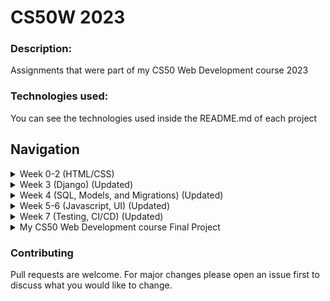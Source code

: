# CS50W 2023

### Description: 
Assignments that were part of my CS50 Web Development course 2023

### Technologies used:
You can see the technologies used inside the README.md of each project

## Navigation
<details>
  <summary>Week 0-2 (HTML/CSS)</summary>
  <blockquote>Create google search like page.</blockquote>
  <ul>
	<li><a href="https://github.com/ggwmwgg/cs50web/tree/main/google" target="_blank">Google Search</a></li>
  </ul>  
</details>
<details>
  <summary>Week 3 (Django) (Updated)</summary>
  <blockquote>Create Wiki like site (create and watch entries, markdown)</blockquote>
  <ul>
	<li><a href="https://github.com/ggwmwgg/cs50web/tree/main/wiki" target="_blank">Wiki</a></li>
  </ul>  
</details>
<details>
  <summary>Week 4 (SQL, Models, and Migrations) (Updated)</summary>
  <blockquote>Create Ebay like site (bids, watchlist, listings)</blockquote>
  <ul>
	<li><a href="https://github.com/ggwmwgg/cs50web/tree/main/commerce" target="_blank">Commerce</a></li>
  </ul>  
</details>
<details>
  <summary>Week 5-6 (Javascript, UI) (Updated)</summary>
  <blockquote>Create Mail website</blockquote>
  <ul>
	<li><a href="https://github.com/ggwmwgg/cs50web/tree/main/mail" target="_blank">Mail</a></li>
  </ul>  
</details>
<details>
  <summary>Week 7 (Testing, CI/CD) (Updated)</summary>
  <blockquote>Create Twitter like website</blockquote>
  <ul>
	<li><a href="https://github.com/ggwmwgg/cs50web/tree/main/twitter" target="_blank">Twitter</a></li>
  </ul>  
</details>
<details>
  <summary>My CS50 Web Development course Final Project</summary>
  <blockquote>TO DO</blockquote>
  <ul>
	<li><a href="https://github.com/ggwmwgg/cs50web/tree/main/cs50web_final" target="_blank">Final Project</a></li>
	<li><a href="" target="_blank">Certificate</a></li>
  </ul>  
</details>



### Contributing

Pull requests are welcome. For major changes please open an issue first to discuss what you would like to change.
